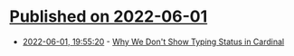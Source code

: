 # [Published on 2022-06-01](index.md)

* [2022-06-01, 19:55:20](https://news.ycombinator.com/item?id=31587139) - [Why We Don't Show Typing Status in Cardinal](https://www.withcardinal.com/blog/2022-06-01-why-we-dont-show-typing)
